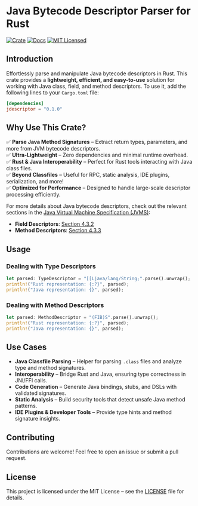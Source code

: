 # Java Bytecode Descriptor Parser for Rust

[![Crate][crate-image]][crate-link]
[![Docs][docs-image]][docs-link]
[![MIT Licensed][license-mit-image]][license-mit-link]

## Introduction

Effortlessly parse and manipulate Java bytecode descriptors in Rust. 
This crate provides a **lightweight, efficient, and easy-to-use** solution for working with Java class, field, and method descriptors.
To use it, add the following lines to your `Cargo.toml` file:

```toml
[dependencies]
jdescriptor = "0.1.0"
```

## Why Use This Crate?
✅ **Parse Java Method Signatures** – Extract return types, parameters, and more from JVM bytecode descriptors.<br>
✅ **Ultra-Lightweight** – Zero dependencies and minimal runtime overhead.<br>
✅ **Rust & Java Interoperability** – Perfect for Rust tools interacting with Java class files.<br>
✅ **Beyond Classfiles** – Useful for RPC, static analysis, IDE plugins, serialization, and more!<br>
✅ **Optimized for Performance** – Designed to handle large-scale descriptor processing efficiently.

For more details about Java bytecode descriptors, check out the relevant sections in the [Java Virtual Machine Specification (JVMS)](https://docs.oracle.com/javase/specs/jvms/se23/html/index.html):
- **Field Descriptors**: [Section 4.3.2](https://docs.oracle.com/javase/specs/jvms/se23/html/jvms-4.html#jvms-4.3.2)
- **Method Descriptors**: [Section 4.3.3](https://docs.oracle.com/javase/specs/jvms/se23/html/jvms-4.html#jvms-4.3.3)


## Usage

### Dealing with Type Descriptors
```rust
let parsed: TypeDescriptor = "[[Ljava/lang/String;".parse().unwrap();
println!("Rust representation: {:?}", parsed);
println!("Java representation: {}", parsed);
```

### Dealing with Method Descriptors
```rust
let parsed: MethodDescriptor = "(FIB)S".parse().unwrap();
println!("Rust representation: {:?}", parsed);
println!("Java representation: {}", parsed);
```

## Use Cases
- **Java Classfile Parsing** – Helper for parsing `.class` files and analyze type and method signatures.
- **Interoperability** – Bridge Rust and Java, ensuring type correctness in JNI/FFI calls.
- **Code Generation** – Generate Java bindings, stubs, and DSLs with validated signatures.
- **Static Analysis** – Build security tools that detect unsafe Java method patterns.
- **IDE Plugins & Developer Tools** – Provide type hints and method signature insights.

## Contributing
Contributions are welcome! Feel free to open an issue or submit a pull request.

## License
This project is licensed under the MIT License – see the [LICENSE](LICENSE) file for details.

[//]: # (links)
[crate-image]: https://img.shields.io/crates/v/jdescriptor.svg
[crate-link]: https://crates.io/crates/jdescriptor
[docs-image]: https://docs.rs/jdescriptor/badge.svg
[docs-link]: https://docs.rs/jdescriptor
[license-mit-image]: https://img.shields.io/badge/license-MIT-blue.svg
[license-mit-link]: LICENSE
